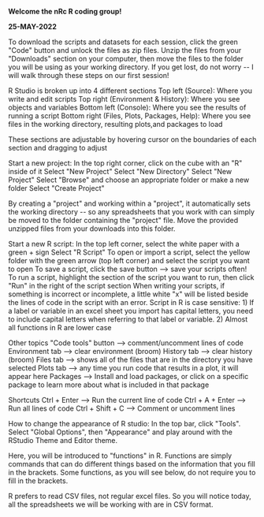 **Welcome the nRc R coding group!**

**25-MAY-2022**

To download the scripts and datasets for each session, click the green "Code" button and unlock the files as zip files. 
Unzip the files from your "Downloads" section on your computer, then move the files to the folder you will be using as your working directory. 
If you get lost, do not worry -- I will walk through these steps on our first session!

R Studio is broken up into 4 different sections
  Top left (Source): Where you write and edit scripts
  Top right (Environment & History): Where you see objects and variables
  Bottom left (Console): Where you see the results of running a script
  Bottom right (Files, Plots, Packages, Help): Where you see files in the working
    directory, resulting plots,and packages to load

  These sections are adjustable by hovering cursor on the boundaries of each
  section and dragging to adjust

Start a new project:
  In the top right corner, click on the cube with an "R" inside of it
  Select "New Project"
  Select "New Directory"
  Select "New Project"
  Select "Browse" and choose an appropriate folder or make a new folder
  Select "Create Project"

  By creating a "project" and working within a "project", it automatically
  sets the working directory -- so any spreadsheets that you work with can
  simply be moved to the folder containing the "project" file.
  Move the provided unzipped files from your downloads into this folder.

Start a new R script:
  In the top left corner, select the white paper with a green + sign
  Select "R Script"
  To open or import a script, select the yellow folder with the green arrow
    (top left corner) and select the script you want to open
  To save a script, click the save button --> save your scripts often!
  To run a script, highlight the section of the script you want to run, then click
    "Run" in the right of the script section
  When writing your scripts, if something is incorrect or incomplete, a little white "x"
  will be listed beside the lines of code in the script with an error.
  Script in R is case sensitive:
    1) If a label or variable in an excel sheet you import has capital letters, you
    need to include capital letters when referring to that label or variable.
    2) Almost all functions in R are lower case

Other topics
  "Code tools" button --> comment/uncomment lines of code
  Environment tab --> clear environment (broom)
  History tab --> clear history (broom)
  Files tab --> shows all of the files that are in the directory you have selected
  Plots tab --> any time you run code that results in a plot, it will appear here
  Packages --> Install and load packages, or click on a specific package to learn
    more about what is included in that package

Shortcuts
Ctrl + Enter --> Run the current line of code
Ctrl + A + Enter --> Run all lines of code
Ctrl + Shift + C --> Comment or uncomment lines

How to change the appearance of R studio:
  In the top bar, click "Tools". Select "Global Options", then "Appearance" and play
  around with the RStudio Theme and Editor theme.

Here, you will be introduced to "functions" in R. Functions are simply commands
that can do different things based on the information that you fill in the brackets.
Some functions, as you will see below, do not require you to fill in the brackets.

R prefers to read CSV files, not regular excel files. So you will notice today, all the
spreadsheets we will be working with are in CSV format.
